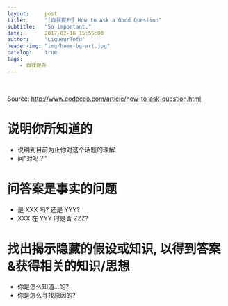 ```yaml
---
layout:     post
title:      "[自我提升] How to Ask a Good Question"
subtitle:   "So important."
date:       2017-02-16 15:55:00
author:     "LiqueurTofu"
header-img: "img/home-bg-art.jpg"
catalog:    true
tags:
    - 自我提升
---
```


<br>

Source: http://www.codeceo.com/article/how-to-ask-question.html

# 说明你所知道的
+ 说明到目前为止你对这个话题的理解
+ 问“对吗？”

# 问答案是事实的问题
+ 是 XXX 吗? 还是 YYY?
+ XXX 在 YYY 时是否 ZZZ?

# 找出揭示隐藏的假设或知识, 以得到答案&获得相关的知识/思想
+ 你是怎么知道...的?
+ 你是怎么寻找原因的?